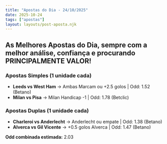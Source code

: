 ```yaml
---
title: "Apostas do Dia - 24/10/2025"
date: 2025-10-24
tags: ["apostas"]
layout: layouts/post-aposta.njk
---
```


## As Melhores Apostas do Dia, sempre com a melhor análise, confiança e procurando PRINCIPALMENTE VALOR!

### Apostas Simples (1 unidade cada)

- **Leeds vs West Ham** → Ambas Marcam ou +2.5 golos | Odd: 1.52 (Betano)
- **Milan vs Pisa** → Milan Handicap -1 | Odd: 1.78 (Betclic)


### Apostas Duplas (1 unidade cada)

- **Charleroi vs Anderlecht** → Anderlecht ou empate | Odd: 1.38 (Betano) 
- **Alverca vs Gil Vicente** → +0.5 golos Alverca | Odd: 1.47 (Betano) 

**Odd combinada estimada:** 2.03



